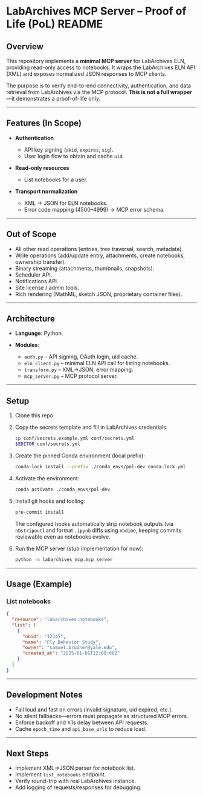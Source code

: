 # LabArchives MCP Server – Proof of Life (PoL) README

## Overview

This repository implements a **minimal MCP server** for LabArchives ELN, providing read-only access to notebooks. It wraps the LabArchives ELN API (XML) and exposes normalized JSON responses to MCP clients.

The purpose is to verify end-to-end connectivity, authentication, and data retrieval from LabArchives via the MCP protocol. **This is not a full wrapper**—it demonstrates a proof-of-life only.

---

## Features (In Scope)

* **Authentication**

  * API key signing (`akid`, `expires`, `sig`).
  * User login flow to obtain and cache `uid`.
* **Read-only resources**

  * List notebooks for a user.
* **Transport normalization**

  * XML → JSON for ELN notebooks.
  * Error code mapping (4500–4999) → MCP error schema.

---

## Out of Scope

* All other read operations (entries, tree traversal, search, metadata).
* Write operations (add/update entry, attachments, create notebooks, ownership transfer).
* Binary streaming (attachments, thumbnails, snapshots).
* Scheduler API.
* Notifications API.
* Site license / admin tools.
* Rich rendering (MathML, sketch JSON, proprietary container files).

---

## Architecture

* **Language**: Python.
* **Modules**:

  * `auth.py` – API signing, OAuth login, uid cache.
  * `eln_client.py` – minimal ELN API call for listing notebooks.
  * `transform.py` – XML→JSON, error mapping.
  * `mcp_server.py` – MCP protocol server.

---

## Setup

1. Clone this repo.
2. Copy the secrets template and fill in LabArchives credentials:

   ```bash
   cp conf/secrets.example.yml conf/secrets.yml
   $EDITOR conf/secrets.yml
   ```
3. Create the pinned Conda environment (local prefix):

   ```bash
   conda-lock install --prefix ./conda_envs/pol-dev conda-lock.yml
   ```
4. Activate the environment:

   ```bash
   conda activate ./conda_envs/pol-dev
   ```
5. Install git hooks and tooling:

   ```bash
   pre-commit install
   ```

   The configured hooks automatically strip notebook outputs (via `nbstripout`) and
   format `.ipynb` diffs using `nbdime`, keeping commits reviewable even as notebooks evolve.
6. Run the MCP server (stub implementation for now):

   ```bash
   python -m labarchives_mcp.mcp_server
   ```

---

## Usage (Example)

### List notebooks

```json
{
  "resource": "labarchives:notebooks",
  "list": [
    {
      "nbid": "12345",
      "name": "Fly Behavior Study",
      "owner": "samuel.brudner@yale.edu",
      "created_at": "2025-01-01T12:00:00Z"
    }
  ]
}
```

---

## Development Notes

* Fail loud and fast on errors (invalid signature, uid expired, etc.).
* No silent fallbacks—errors must propagate as structured MCP errors.
* Enforce backoff and ≥1s delay between API requests.
* Cache `epoch_time` and `api_base_urls` to reduce load.

---

## Next Steps

* Implement XML→JSON parser for notebook list.
* Implement `list_notebooks` endpoint.
* Verify round-trip with real LabArchives instance.
* Add logging of requests/responses for debugging.
